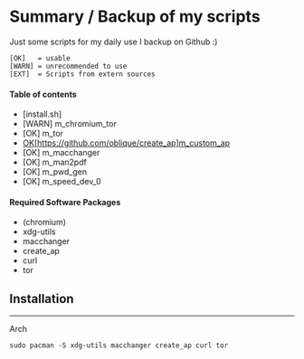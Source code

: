 # Summary / Backup of my scripts #

Just some scripts for my daily use I backup on Github :)

	[OK]   = usable
	[WARN] = unrecommended to use 
	[EXT]  = Scripts from extern sources

#### Table of contents

* [install.sh] 
* [WARN] m_chromium_tor
* [OK] m_tor
* [OK](EXT)[https://github.com/oblique/create_ap]m_custom_ap	
* [OK] m_macchanger     
* [OK] m_man2pdf	   
* [OK] m_pwd_gen	   	
* [OK] m_speed_dev_0    

#### Required Software Packages

* (chromium)
* xdg-utils
* macchanger
* create_ap
* curl
* tor

## Installation
---
Arch
```
sudo pacman -S xdg-utils macchanger create_ap curl tor
```
